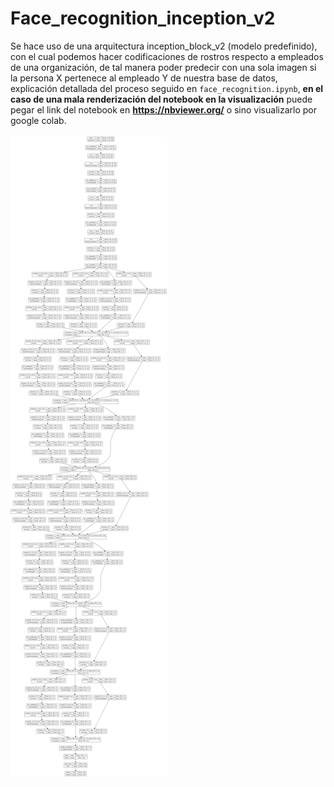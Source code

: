 # Face_recognition_inception_v2
Se hace uso de una arquitectura inception_block_v2 (modelo predefinido), con el cual podemos hacer codificaciones de rostros respecto a empleados de una organización, de tal manera poder predecir con una sola imagen si la persona X pertenece al empleado Y de nuestra base de datos,
explicación detallada del proceso seguido en `face_recognition.ipynb`, **en el caso de una mala renderización del notebook en la visualización** puede pegar el link del notebook en **https://nbviewer.org/** o sino visualizarlo por google colab.
<br>
<br>
<img src = 'images/model.png'>
